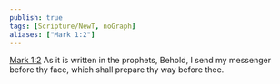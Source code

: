```yaml
---
publish: true
tags: [Scripture/NewT, noGraph]
aliases: ["Mark 1:2"]
---
```

[Mark 1:2](https://churchofjesuschrist.org/study/scriptures/nt/mark/1?lang=eng&id=p2#p2) As it is written in the prophets, Behold, I send my messenger before thy face, which shall prepare thy way before thee.

